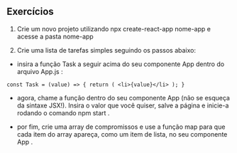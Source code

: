 ## Exercícios

1. Crie um novo projeto utilizando npx create-react-app nome-app e acesse a pasta nome-app


2. Crie uma lista de tarefas simples seguindo os passos abaixo:

* insira a função Task a seguir acima do seu componente App dentro do arquivo App.js :

`
const Task = (value) => {
  return (
    <li>{value}</li>
  );
}
`

* agora, chame a função dentro do seu componente App (não se esqueça da sintaxe JSX!). Insira o valor que você quiser, salve a página e inicie-a rodando o comando npm start .

* por fim, crie uma array de compromissos e use a função map para que cada item do array apareça, como um item de lista, no seu componente App .